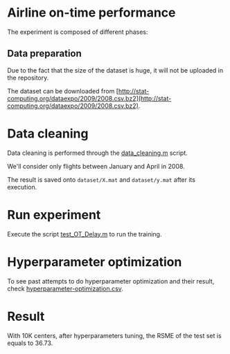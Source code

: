# Airline on-time performance

The experiment is composed of different phases:

## Data preparation

Due to the fact that the size of the dataset is huge, it will not be uploaded in the repository.

The dataset can be downloaded from [http://stat-computing.org/dataexpo/2009/2008.csv.bz2](http://stat-computing.org/dataexpo/2009/2008.csv.bz2).

# Data cleaning

Data cleaning is performed through the [data_cleaning.m](data_cleaning.m) script.

We'll consider only flights between January and April in 2008.

The result is saved onto `dataset/X.mat` and `dataset/y.mat` after its execution.

# Run experiment

Execute the script [test_OT_Delay.m](ttest_OT_Delay.m) to run the training.

# Hyperparameter optimization

To see past attempts to do hyperparameter optimization and their result, check [hyperparameter-optimization.csv](hyperparameter-optimization.csv). 

# Result
With 10K centers, after hyperparameters tuning, the RSME of the test set is equals to 36.73.